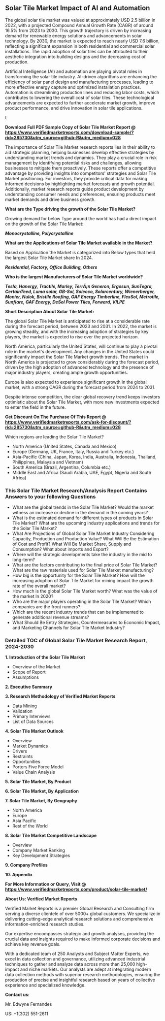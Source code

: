 <h2>Solar Tile Market Impact of AI and Automation</h2><p>The global solar tile market was valued at approximately USD 2.5 billion in 2022, with a projected Compound Annual Growth Rate (CAGR) of around 16.5% from 2023 to 2030. This growth trajectory is driven by increasing demand for renewable energy solutions and advancements in solar technology. By 2030, the market is expected to reach nearly USD 7.6 billion, reflecting a significant expansion in both residential and commercial solar installations. The rapid adoption of solar tiles can be attributed to their aesthetic integration into building designs and the decreasing cost of production.</p><p>Artificial Intelligence (AI) and automation are playing pivotal roles in transforming the solar tile industry. AI-driven algorithms are enhancing the efficiency of solar panel design and manufacturing processes, leading to more effective energy capture and optimized installation practices. Automation is streamlining production lines and reducing labor costs, which contributes to lowering the overall cost of solar tiles. These technological advancements are expected to further accelerate market growth, improve product performance, and drive innovation in solar tile applications.</p>t</p><p id="" class=""><strong>Download Full PDF Sample Copy of Solar Tile Market Report @ <a href="https://www.verifiedmarketreports.com/download-sample/?rid=285730&utm_source=github-R&utm_medium=028" target="_blank">https://www.verifiedmarketreports.com/download-sample/?rid=285730&utm_source=github-R&utm_medium=028</a></strong></p><p>The importance of&nbsp;Solar Tile Market research reports lies in their ability to aid strategic planning, helping businesses develop effective strategies by understanding market trends and dynamics. They play a crucial role in risk management by identifying potential risks and challenges, allowing businesses to mitigate them proactively. These reports offer a competitive advantage by providing insights into competitors' strategies and Solar Tile Market positioning. For investors, they provide critical data for making informed decisions by highlighting market forecasts and growth potential. Additionally, market research reports guide product development by understanding consumer needs and preferences, ensuring products meet market demands and drive business growth.</p><p><strong>What are the&nbsp;Type driving the growth of the Solar Tile Market?</strong></p><p id="" class="">Growing demand for below Type around the world has had a direct impact on the growth of the Solar Tile Market:</p><em><strong>Monocrystalline, Polycrystalline</strong></em></p><strong>What are the&nbsp;Applications&nbsp;of Solar Tile Market available in the Market?</strong></p><p id="" class="">Based on Application the Market is categorized into Below types that held the largest Solar Tile Market share In 2024.</p><em><strong>Residential, Factory, Office Building, Others</strong></em></p><strong>Who is the largest Manufacturers of Solar Tile Market worldwide?</strong></p><p><em><strong>Tesla, Hanergy, Tractile, Marley, TerrÃ¡n Generon, Ergosun, SunTegra, CertainTeed, Luma solar, GB-Sol, Solecco, Solarcentury, Wienerberger, Monier, Nulok, Bristile Roofing, GAF Energy Timberline, FlexSol, Metrotile, Sunflare, GAF Energy, DeSol Power Tiles, Forward, VILPE</strong></em></p><p id="" class=""><strong>Short Description About Solar Tile Market:</strong></p><p>The global Solar Tile Market is anticipated to rise at a considerable rate during the forecast period, between 2023 and 2031. In 2022, the market is growing steadily, and with the increasing adoption of strategies by key players, the market is expected to rise over the projected horizon.</p><p>North America, particularly the United States, will continue to play a pivotal role in the market's development. Any changes in the United States could significantly impact the Solar Tile Market growth trends. The market in North America is projected to grow considerably during the forecast period, driven by the high adoption of advanced technology and the presence of major industry players, creating ample growth opportunities.</p><p>Europe is also expected to experience significant growth in the global market, with a strong CAGR during the forecast period from 2024 to 2031.</p><p>Despite intense competition, the clear global recovery trend keeps investors optimistic about the Solar Tile Market, with more new investments expected to enter the field in the future.</p><p id="" class=""><strong>Get Discount On The Purchase Of This Report @ <a href="https://www.verifiedmarketreports.com/ask-for-discount/?rid=285730&utm_source=github-R&utm_medium=028" target="_blank">https://www.verifiedmarketreports.com/ask-for-discount/?rid=285730&utm_source=github-R&utm_medium=028</a></strong></p>Which regions are leading the Solar Tile Market?</p><ul><li>North America (United States, Canada and Mexico)</li><li>Europe (Germany, UK, France, Italy, Russia and Turkey etc.)</li><li>Asia-Pacific (China, Japan, Korea, India, Australia, Indonesia, Thailand, Philippines, Malaysia and Vietnam)</li><li>South America (Brazil, Argentina, Columbia etc.)</li><li>Middle East and Africa (Saudi Arabia, UAE, Egypt, Nigeria and South Africa)</li></ul><h3 id="" class="">This Solar Tile Market Research/Analysis Report Contains Answers to your following Questions</h3><ul><li>What are the global trends in the Solar Tile Market? Would the market witness an increase or decline in the demand in the coming years?</li><li>What is the estimated demand for different types of products in Solar Tile Market? What are the upcoming industry applications and trends for the Solar Tile Market?</li><li>What Are Projections of Global Solar Tile Market Industry Considering Capacity, Production and Production Value? What Will Be the Estimation of Cost and Profit? What Will Be Market Share, Supply and Consumption? What about imports and Export?</li><li>Where will the strategic developments take the industry in the mid to long-term?</li><li>What are the factors contributing to the final price of Solar Tile Market? What are the raw materials used for Solar Tile Market manufacturing?</li><li>How big is the opportunity for the Solar Tile Market? How will the increasing adoption of Solar Tile Market for mining impact the growth rate of the overall market?</li><li>How much is the global Solar Tile Market worth? What was the value of the market In 2020?</li><li>Who are the major players operating in the Solar Tile Market? Which companies are the front runners?</li><li>Which are the recent industry trends that can be implemented to generate additional revenue streams?</li><li>What Should Be Entry Strategies, Countermeasures to Economic Impact, and Marketing Channels for Solar Tile Market Industry?</li></ul><h3 id="" class="">Detailed TOC of Global Solar Tile Market Research Report, 2024-2030</h3><p id="" class=""><strong>1. Introduction of the Solar Tile Market</strong></p><ul><li>Overview of the Market</li><li>Scope of Report</li><li>Assumptions</li></ul><p id="" class=""><strong>2. Executive Summary</strong></p><p id="" class=""><strong>3. Research Methodology of Verified Market Reports</strong></p><ul><li>Data Mining</li><li>Validation</li><li>Primary Interviews</li><li>List of Data Sources</li></ul><p id="" class=""><strong>4. Solar Tile Market Outlook</strong></p><ul><li>Overview</li><li>Market Dynamics</li><li>Drivers</li><li>Restraints</li><li>Opportunities</li><li>Porters Five Force Model</li><li>Value Chain Analysis</li></ul><p id="" class=""><strong>5. Solar Tile Market, By Product</strong></p><p id="" class=""><strong>6. Solar Tile Market, By Application</strong></p><p id="" class=""><strong>7. Solar Tile Market, By Geography</strong></p><ul><li>North America</li><li>Europe</li><li>Asia Pacific</li><li>Rest of the World</li></ul><p id="" class=""><strong>8. Solar Tile Market Competitive Landscape</strong></p><ul><li>Overview</li><li>Company Market Ranking</li><li>Key Development Strategies</li></ul><p id="" class=""><strong>9. Company Profiles</strong></p><p id="" class=""><strong>10. Appendix</strong></p><p id="" class=""><strong>For More Information or Query, Visit @ <a href="https://www.verifiedmarketreports.com/product/solar-tile-market/" target="_blank">https://www.verifiedmarketreports.com/product/solar-tile-market/</a></strong></p><p id="" class=""><strong>About Us: Verified Market Reports</strong></p><p id="" class="">Verified Market Reports is a premier Global Research and Consulting firm serving a diverse clientele of over 5000+ global customers. We specialize in delivering cutting-edge analytical research solutions and comprehensive information-enriched research studies.</p><p id="" class="">Our expertise encompasses strategic and growth analyses, providing the crucial data and insights required to make informed corporate decisions and achieve key revenue goals.</p><p id="" class="">With a dedicated team of 250 Analysts and Subject Matter Experts, we excel in data collection and governance, utilizing advanced industrial techniques to gather and analyze data across more than 25,000 high-impact and niche markets. Our analysts are adept at integrating modern data collection methods with superior research methodologies, ensuring the production of precise and insightful research based on years of collective experience and specialized knowledge.</p><p id="" class=""><strong>Contact us:</strong></p><p id="" class="">Mr. Edwyne Fernandes</p><p id="" class="">US: +1(302) 551-2611</p>